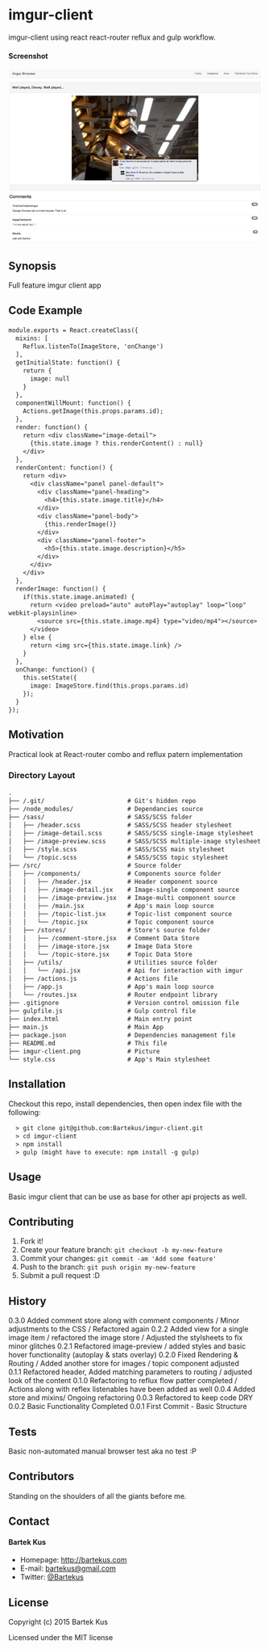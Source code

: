 imgur-client
======

imgur-client using react react-router reflux and gulp workflow.

#### Screenshot

![Screenshot software](https://raw.githubusercontent.com/Bartekus/imgur-client/master/imgur-client.png "screenshot software")

## Synopsis

Full feature imgur client app

## Code Example

```
module.exports = React.createClass({
  mixins: [
    Reflux.listenTo(ImageStore, 'onChange')
  ],
  getInitialState: function() {
    return {
      image: null
    }
  },
  componentWillMount: function() {
    Actions.getImage(this.props.params.id);
  },
  render: function() {
    return <div className="image-detail">
      {this.state.image ? this.renderContent() : null}
    </div>
  },
  renderContent: function() {
    return <div>
      <div className="panel panel-default">
        <div className="panel-heading">
          <h4>{this.state.image.title}</h4>
        </div>
        <div className="panel-body">
          {this.renderImage()}
        </div>
        <div className="panel-footer">
          <h5>{this.state.image.description}</h5>
        </div>
      </div>
    </div>
  },
  renderImage: function() {
    if(this.state.image.animated) {
      return <video preload="auto" autoPlay="autoplay" loop="loop" webkit-playsinline>
        <source src={this.state.image.mp4} type="video/mp4"></source>
      </video>
    } else {
      return <img src={this.state.image.link} />
    }
  },
  onChange: function() {
    this.setState({
      image: ImageStore.find(this.props.params.id)
    });
  }
});
```

## Motivation

Practical look at React-router combo and reflux patern implementation

### Directory Layout

```
.
├── /.git/                       # Git's hidden repo
├── /node_modules/               # Dependancies source
├── /sass/                       # SASS/SCSS folder
│   ├── /header.scss             # SASS/SCSS header stylesheet
│   ├── /image-detail.scss       # SASS/SCSS single-image stylesheet
│   ├── /image-preview.scss      # SASS/SCSS multiple-image stylesheet
│   ├── /style.scss              # SASS/SCSS main stylesheet
│   └── /topic.scss              # SASS/SCSS topic stylesheet
├── /src/                        # Source folder
│   ├── /components/             # Components source folder
│   │   ├── /header.jsx          # Header component source
│   │   ├── /image-detail.jsx    # Image-single component source
│   │   ├── /image-preview.jsx   # Image-multi component source
│   │   ├── /main.jsx            # App's main loop source
│   │   ├── /topic-list.jsx      # Topic-list component source
│   │   └── /topic.jsx           # Topic component source
│   ├── /stores/                 # Store's source folder
│   │   ├── /comment-store.jsx   # Comment Data Store
│   │   ├── /image-store.jsx     # Image Data Store
│   │   └── /topic-store.jsx     # Topic Data Store
│   ├── /utils/                  # Utilities source folder
│   │   └── /api.jsx             # Api for interaction with imgur
│   ├── /actions.js              # Actions file
│   ├── /app.js                  # App's main loop source
│   └── /routes.jsx              # Router endpoint library
├── .gitignore                   # Version control omission file
├── gulpfile.js                  # Gulp control file
├── index.html                   # Main entry point
├── main.js                      # Main App
├── package.json                 # Dependencies management file
├── README.md                    # This file
├── imgur-client.png             # Picture
└── style.css                    # App's Main stylesheet
```

## Installation

Checkout this repo, install dependencies, then open index file with the following:

```
  > git clone git@github.com:Bartekus/imgur-client.git
  > cd imgur-client
  > npm install
  > gulp (might have to execute: npm install -g gulp)
```

## Usage

Basic imgur client that can be use as base for other api projects as well.

## Contributing

1. Fork it!
2. Create your feature branch: `git checkout -b my-new-feature`
3. Commit your changes: `git commit -am 'Add some feature'`
4. Push to the branch: `git push origin my-new-feature`
5. Submit a pull request :D

## History

0.3.0 Added comment store along with comment components / Minor adjustments to the CSS / Refactored again
0.2.2 Added view for a single image item / refactored the image store / Adjusted the stylsheets to fix minor glitches
0.2.1 Refactored image-preview / added styles and basic hover functionality (autoplay & stats overlay)
0.2.0 Fixed Rendering & Routing / Added another store for images / topic component adjusted  
0.1.1 Refactored header, Added matching parameters to routing / adjusted look of the content
0.1.0 Refactoring to reflux flow patter completed / Actions along with reflex listenables have been added as well
0.0.4 Added store and mixins/ Ongoing refactoring
0.0.3 Refactored to keep code DRY
0.0.2 Basic Functionality Completed
0.0.1 First Commit - Basic Structure

## Tests

Basic non-automated manual browser test aka no test :P

## Contributors

Standing on the shoulders of all the giants before me.

## Contact
#### Bartek Kus
* Homepage: http://bartekus.com
* E-mail: bartekus@gmail.com
* Twitter: [@Bartekus](https://twitter.com/Bartekus "Bartekus on twitter")

## License

Copyright (c) 2015 Bartek Kus

Licensed under the MIT license
